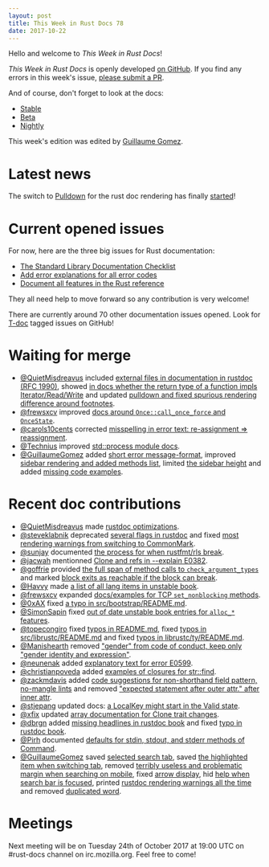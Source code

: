 ```yaml
---
layout: post
title: This Week in Rust Docs 78
date: 2017-10-22
---
```


Hello and welcome to *This Week in Rust Docs*!

*This Week in Rust Docs* is openly developed [on GitHub](https://github.com/GuillaumeGomez/this-week-in-rust-docs).
If you find any errors in this week's issue, [please submit a PR](https://github.com/GuillaumeGomez/this-week-in-rust-docs/pulls).

And of course, don't forget to look at the docs:

* [Stable](https://doc.rust-lang.org/)
* [Beta](https://doc.rust-lang.org/beta/)
* [Nightly](https://doc.rust-lang.org/nightly/)

This week's edition was edited by [Guillaume Gomez](https://github.com/GuillaumeGomez).

# Latest news

The switch to [Pulldown](https://github.com/google/pulldown-cmark) for the rust doc rendering has finally [started](https://github.com/rust-lang/rust/pull/41991)!

# Current opened issues

For now, here are the three big issues for Rust documentation:

* [The Standard Library Documentation Checklist](https://github.com/rust-lang/rust/issues/29329)
* [Add error explanations for all error codes](https://github.com/rust-lang/rust/issues/32777)
* [Document all features in the Rust reference](https://github.com/rust-lang-nursery/reference/issues/9)

They all need help to move forward so any contribution is very welcome!

There are currently around 70 other documentation issues opened. Look for [T-doc](https://github.com/rust-lang/rust/labels/T-doc) tagged issues on GitHub!

# Waiting for merge

* [@QuietMisdreavus](https://github.com/QuietMisdreavus) included [external files in documentation in rustdoc (RFC 1990)](https://github.com/rust-lang/rust/pull/44781), showed [in docs whether the return type of a function impls Iterator/Read/Write](https://github.com/rust-lang/rust/pull/45039) and updated [pulldown and fixed spurious rendering difference around footnotes](https://github.com/rust-lang/rust/pull/45421).
* [@frewsxcv](https://github.com/frewsxcv) improved [docs around `Once::call_once_force` and `OnceState`](https://github.com/rust-lang/rust/pull/45429).
* [@carols10cents](https://github.com/carols10cents) corrected [misspelling in error text: re-assignment => reassignment](https://github.com/rust-lang/rust/pull/45398).
* [@Technius](https://github.com/Technius) improved [std::process module docs](https://github.com/rust-lang/rust/pull/45295).
* [@GuillaumeGomez](https://github.com/GuillaumeGomez) added [short error message-format](https://github.com/rust-lang/rust/pull/44636), improved [sidebar rendering and added methods list](https://github.com/rust-lang/rust/pull/45187), limited [the sidebar height](https://github.com/rust-lang/rust/pull/45212) and added [missing code examples](https://github.com/rust-lang/rust/pull/45361).

# Recent doc contributions

* [@QuietMisdreavus](https://github.com/QuietMisdreavus) made [rustdoc optimizations](https://github.com/rust-lang/rust/pull/44613).
* [@steveklabnik](https://github.com/steveklabnik) deprecated [several flags in rustdoc](https://github.com/rust-lang/rust/pull/44138) and fixed [most rendering warnings from switching to CommonMark](https://github.com/rust-lang/rust/pull/45419).
* [@sunjay](https://github.com/sunjay) documented [the process for when rustfmt/rls break](https://github.com/rust-lang/rust/pull/45098).
* [@jacwah](https://github.com/jacwah) mentionned [Clone and refs in --explain E0382](https://github.com/rust-lang/rust/pull/45082).
* [@goffrie](https://github.com/goffrie) provided [the full span of method calls to `check_argument_types`](https://github.com/rust-lang/rust/pull/45123) and marked [block exits as reachable if the block can break](https://github.com/rust-lang/rust/pull/45316).
* [@Havvy](https://github.com/Havvy) made [a list of all lang items in unstable book](https://github.com/rust-lang/rust/pull/45181).
* [@frewsxcv](https://github.com/frewsxcv) expanded [docs/examples for TCP `set_nonblocking` methods](https://github.com/rust-lang/rust/pull/45227).
* [@0xAX](https://github.com/0xAX) fixed [a typo in src/bootstrap/README.md](https://github.com/rust-lang/rust/pull/45264).
* [@SimonSapin](https://github.com/SimonSapin) fixed [out of date unstable book entries for `alloc_*` features](https://github.com/rust-lang/rust/pull/45217).
* [@topecongiro](https://github.com/topecongiro) fixed [typos in README.md](https://github.com/rust-lang/rust/pull/45407), fixed [typos in src/librustc/README.md](https://github.com/rust-lang/rust/pull/45376) and fixed [typos in librustc/ty/README.md](https://github.com/rust-lang/rust/pull/45377).
* [@Manishearth](https://github.com/Manishearth) removed ["gender" from code of conduct, keep only "gender identity and expression"](https://github.com/rust-lang/rust/pull/45418).
* [@neunenak](https://github.com/neunenak) added [explanatory text for error E0599](https://github.com/rust-lang/rust/pull/45356).
* [@christianpoveda](https://github.com/christianpoveda) added [examples of closures for str::find](https://github.com/rust-lang/rust/pull/45349).
* [@zackmdavis](https://github.com/zackmdavis) added [code suggestions for non-shorthand field pattern, no-mangle lints](https://github.com/rust-lang/rust/pull/45232) and removed ["expected statement after outer attr." after inner attr](https://github.com/rust-lang/rust/pull/45315).
* [@stjepang](https://github.com/stjepang) updated docs: [a LocalKey might start in the Valid state](https://github.com/rust-lang/rust/pull/45340).
* [@xfix](https://github.com/xfix) updated [array documentation for Clone trait changes](https://github.com/rust-lang/rust/pull/45339).
* [@dbrgn](https://github.com/dbrgn) added [missing headlines in rustdoc book](https://github.com/rust-lang/rust/pull/45308) and fixed [typo in rustdoc book](https://github.com/rust-lang/rust/pull/45307).
* [@Pirh](https://github.com/Pirh) documented [defaults for stdin, stdout, and stderr methods of Command](https://github.com/rust-lang/rust/pull/45151).
* [@GuillaumeGomez](https://github.com/GuillaumeGomez) saved [selected search tab](https://github.com/rust-lang/rust/pull/45281), saved [the highlighted item when switching tab](https://github.com/rust-lang/rust/pull/45288), removed [terribly useless and problematic margin when searching on mobile](https://github.com/rust-lang/rust/pull/45280), fixed [arrow display](https://github.com/rust-lang/rust/pull/45289), hid [help when search bar is focused](https://github.com/rust-lang/rust/pull/45290), printed [rustdoc rendering warnings all the time](https://github.com/rust-lang/rust/pull/45324) and removed [duplicated word](https://github.com/rust-lang/rust/pull/45329).

# Meetings

Next meeting will be on Tuesday 24th of October 2017 at 19:00 UTC on #rust-docs channel on irc.mozilla.org. Feel free to come!
